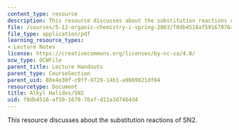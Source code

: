 ```yaml
---
content_type: resource
description: This resource discusses about the substitution reactions of SN2.
file: /courses/5-12-organic-chemistry-i-spring-2003/f0db4518af59167076afd11a3d7464d4_09.pdf
file_type: application/pdf
learning_resource_types:
- Lecture Notes
license: https://creativecommons.org/licenses/by-nc-sa/4.0/
ocw_type: OCWFile
parent_title: Lecture Handouts
parent_type: CourseSection
parent_uid: 88e4e30f-c9ff-9729-14b1-a9069821df04
resourcetype: Document
title: Alkyl Halides/SN2
uid: f0db4518-af59-1670-76af-d11a3d7464d4
---
```

This resource discusses about the substitution reactions of SN2.